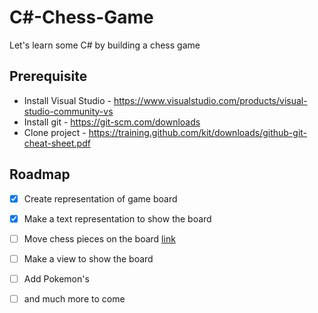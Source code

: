 # C#-Chess-Game
Let's learn some C# by building a chess game

## Prerequisite 
* Install Visual Studio - https://www.visualstudio.com/products/visual-studio-community-vs
* Install git - https://git-scm.com/downloads
* Clone project - https://training.github.com/kit/downloads/github-git-cheat-sheet.pdf

## Roadmap
- [x] Create representation of game board
- [x] Make a text representation to show the board
- [ ] Move chess pieces on the board [link](https://github.com/Hanspagh/CSharp-Chess-Game/blob/master/hints.MD)
- [ ] Make a view to show the board
- [ ] Add Pokemon's
- [ ] and much more to come

	
